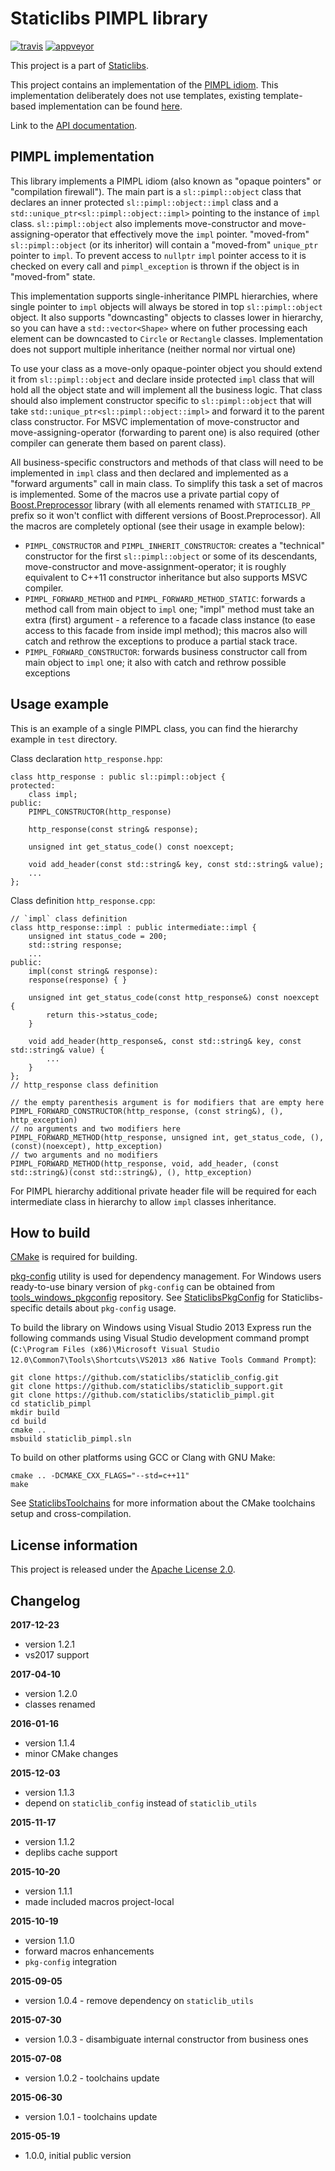 Staticlibs PIMPL library
========================

[![travis](https://travis-ci.org/staticlibs/staticlib_pimpl.svg?branch=master)](https://travis-ci.org/staticlibs/staticlib_pimpl)
[![appveyor](https://ci.appveyor.com/api/projects/status/github/staticlibs/staticlib_pimpl?svg=true)](https://ci.appveyor.com/project/staticlibs/staticlib-pimpl)

This project is a part of [Staticlibs](http://staticlibs.net/).

This project contains an implementation of the [PIMPL idiom](http://herbsutter.com/gotw/_100/).
This implementation deliberately does not use templates, 
existing template-based implementation can be found [here](http://herbsutter.com/gotw/_101/).

Link to the [API documentation](http://staticlibs.github.io/staticlib_pimpl/docs/html/namespacestaticlib_1_1pimpl.html).

PIMPL implementation
--------------------

This library implements a PIMPL idiom (also known as "opaque pointers" or "compilation firewall").
The main part is a `sl::pimpl::object` class that declares an inner protected `sl::pimpl::object::impl` class
and a `std::unique_ptr<sl::pimpl::object::impl>` pointing to the instance of `impl` class. `sl::pimpl::object`
also implements move-constructor and move-assigning-operator that effectively move the `impl` pointer.
"moved-from" `sl::pimpl::object` (or its inheritor) will contain a "moved-from" `unique_ptr` pointer to `impl`.
To prevent access to `nullptr` `impl` pointer access to it is checked on every call and `pimpl_exception`
is thrown if the object is in "moved-from" state.

This implementation supports single-inheritance PIMPL hierarchies, where single pointer to `impl` objects
will always be stored in top `sl::pimpl::object` object. It also supports "downcasting" objects to
classes lower in hierarchy, so you can have a `std::vector<Shape>` where on futher processing
each element can be downcasted to `Circle` or `Rectangle` classes. Implementation does not support
multiple inheritance (neither normal nor virtual one) 

To use your class as a move-only opaque-pointer object you should extend it from `sl::pimpl::object`
and declare inside protected `impl` class that will hold all the object state and will implement all 
the business logic. That class should also implement constructor specific to `sl::pimpl::object` 
that will take `std::unique_ptr<sl::pimpl::object::impl>` and forward it to the parent class constructor.
For MSVC implementation of move-constructor and move-assigning-operator (forwarding to parent one) is also required (other 
compiler can generate them based on parent class).

All business-specific constructors and methods of that class will need to be implemented in `impl`
class and then declared and implemented as a "forward arguments" call in main class. To simplify this
task a set of macros is implemented. Some of the macros use a private partial copy of 
[Boost.Preprocessor](http://www.boost.org/doc/libs/1_58_0/libs/preprocessor/doc/index.html)
library (with all elements renamed with `STATICLIB_PP_` prefix so it won't conflict with different versions
of Boost.Preprocessor). All the macros are completely optional (see their usage in example below):

 - `PIMPL_CONSTRUCTOR` and `PIMPL_INHERIT_CONSTRUCTOR`: creates a "technical" constructor for the first
`sl::pimpl::object` or some of its descendants, move-constructor and move-assignment-operator;
it is roughly equivalent to C++11 constructor inheritance but also supports MSVC compiler.
 - `PIMPL_FORWARD_METHOD` and `PIMPL_FORWARD_METHOD_STATIC`: forwards a method call from main object to `impl` one;
"impl" method must take an extra (first) argument - a reference to a facade class instance 
(to ease access to this facade from inside impl method);
 this macros also will catch and rethrow the exceptions to produce a partial stack trace.
 - `PIMPL_FORWARD_CONSTRUCTOR`: forwards business constructor call from main object to `impl` one;
it also with catch and rethrow possible exceptions

Usage example
-------------

This is an example of a single PIMPL class, you can find the hierarchy example in `test` directory.

Class declaration `http_response.hpp`:

    class http_response : public sl::pimpl::object {
    protected:
        class impl;
    public:
        PIMPL_CONSTRUCTOR(http_response)

        http_response(const string& response);

        unsigned int get_status_code() const noexcept;

        void add_header(const std::string& key, const std::string& value);
        ...
    };

Class definition `http_response.cpp`:

    // `impl` class definition
    class http_response::impl : public intermediate::impl {
        unsigned int status_code = 200;
        std::string response;
        ...
    public:
        impl(const string& response):
        response(response) { }

        unsigned int get_status_code(const http_response&) const noexcept {
            return this->status_code;
        }

        void add_header(http_response&, const std::string& key, const std::string& value) {
            ...
        }
    };
    // http_response class definition

    // the empty parenthesis argument is for modifiers that are empty here
    PIMPL_FORWARD_CONSTRUCTOR(http_response, (const string&), (), http_exception)
    // no arguments and two modifiers here
    PIMPL_FORWARD_METHOD(http_response, unsigned int, get_status_code, (), (const)(noexcept), http_exception)
    // two arguments and no modifiers
    PIMPL_FORWARD_METHOD(http_response, void, add_header, (const std::string&)(const std::string&), (), http_exception)

For PIMPL hierarchy additional private header file will be required for each intermediate class 
in hierarchy to allow `impl` classes inheritance.

How to build
------------

[CMake](http://cmake.org/) is required for building.

[pkg-config](http://www.freedesktop.org/wiki/Software/pkg-config/) utility is used for dependency management.
For Windows users ready-to-use binary version of `pkg-config` can be obtained from [tools_windows_pkgconfig](https://github.com/staticlibs/tools_windows_pkgconfig) repository.
See [StaticlibsPkgConfig](https://github.com/staticlibs/wiki/wiki/StaticlibsPkgConfig) for Staticlibs-specific details about `pkg-config` usage.

To build the library on Windows using Visual Studio 2013 Express run the following commands using
Visual Studio development command prompt 
(`C:\Program Files (x86)\Microsoft Visual Studio 12.0\Common7\Tools\Shortcuts\VS2013 x86 Native Tools Command Prompt`):

    git clone https://github.com/staticlibs/staticlib_config.git
    git clone https://github.com/staticlibs/staticlib_support.git
    git clone https://github.com/staticlibs/staticlib_pimpl.git
    cd staticlib_pimpl
    mkdir build
    cd build
    cmake ..
    msbuild staticlib_pimpl.sln

To build on other platforms using GCC or Clang with GNU Make:

    cmake .. -DCMAKE_CXX_FLAGS="--std=c++11"
    make

See [StaticlibsToolchains](https://github.com/staticlibs/wiki/wiki/StaticlibsToolchains) for 
more information about the CMake toolchains setup and cross-compilation.

License information
-------------------

This project is released under the [Apache License 2.0](http://www.apache.org/licenses/LICENSE-2.0).

Changelog
---------

**2017-12-23**

 * version 1.2.1
 * vs2017 support

**2017-04-10**

 * version 1.2.0
 * classes renamed

**2016-01-16**

 * version 1.1.4
 * minor CMake changes

**2015-12-03**

 * version 1.1.3
 * depend on `staticlib_config` instead of `staticlib_utils`

**2015-11-17**

 * version 1.1.2
 * deplibs cache support

**2015-10-20**

 * version 1.1.1
 * made included macros project-local

**2015-10-19**

 * version 1.1.0
 * forward macros enhancements
 * `pkg-config` integration

**2015-09-05**

 * version 1.0.4 - remove dependency on `staticlib_utils`

**2015-07-30**

 * version 1.0.3 - disambiguate internal constructor from business ones

**2015-07-08**

 * version 1.0.2 - toolchains update

**2015-06-30**

 * version 1.0.1 - toolchains update

**2015-05-19**

 * 1.0.0, initial public version
